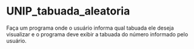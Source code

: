 # UNIP_tabuada_aleatoria
Faça um programa onde o usuário informa qual tabuada ele deseja visualizar e o programa deve exibir a tabuada do número informado pelo usuário.
